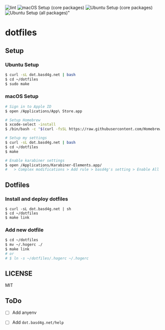 ![lint](https://github.com/basd4g/dotfiles/workflows/lint/badge.svg)
![macOS Setup (core packages)](https://github.com/basd4g/dotfiles/workflows/macOS%20Setup%20(core%20packages)/badge.svg)
![Ubuntu Setup (core packages)](https://github.com/basd4g/dotfiles/workflows/Ubuntu%20Setup%20(core%20packages)/badge.svg)
![Ubuntu Setup (all packages)"](https://github.com/basd4g/dotfiles/workflows/Ubuntu%20Setup%20(all%20packages)%22/badge.svg)

# dotfiles

## Setup

### Ubuntu Setup

```sh
$ curl -sL dot.basd4g.net | bash
$ cd ~/dotfiles
$ sudo make
```

### macOS Setup

```sh
# Sign in to Apple ID
$ open /Applications/App\ Store.app

# Setup Homebrew
$ xcode-select -install
$ /bin/bash -c "$(curl -fsSL https://raw.githubusercontent.com/Homebrew/install/master/install.sh)"

# Setup my settings
$ curl -sL dot.basd4g.net | bash
$ cd ~/dotfiles
$ make

# Enable karabiner settings
$ open /Applications/Karabiner-Elements.app/
#   > Complex modifications > Add rule > basd4g's setting > Enable All
```

## Dotfiles

### Install and deploy dotfiles

```
$ curl -sL dot.basd4g.net | sh
$ cd ~/dotfiles
$ make link
```

### Add new dotfile

```sh
$ cd ~/dotfiles
$ mv ~/.hogerc ./
$ make link
# or
# $ ln -s ~/dotfiles/.hogerc ~/.hogerc
```

## LICENSE

MIT

## ToDo

- [ ] Add anyenv
- [ ] Add `dot.basd4g.net/help`

